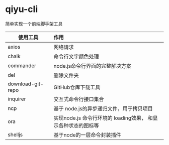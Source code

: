 # qiyu-cli
简单实现一个前端脚手架工具


使用工具| 作用
---|:---
axios|网络请求
chalk|命令行文字颜色处理
commander|node.js命令行界面的完整解决方案
del|删除文件夹
download-git-repo|GitHub仓库下载工具
inquirer|交互式命令行接口集合
ncp|基于 node.js的异步递归文件，用于拷贝项目
ora|实现node.js 命令行环境的 loading效果， 和显示各种状态的图标等
shelljs|基于node的一层命令封装插件
